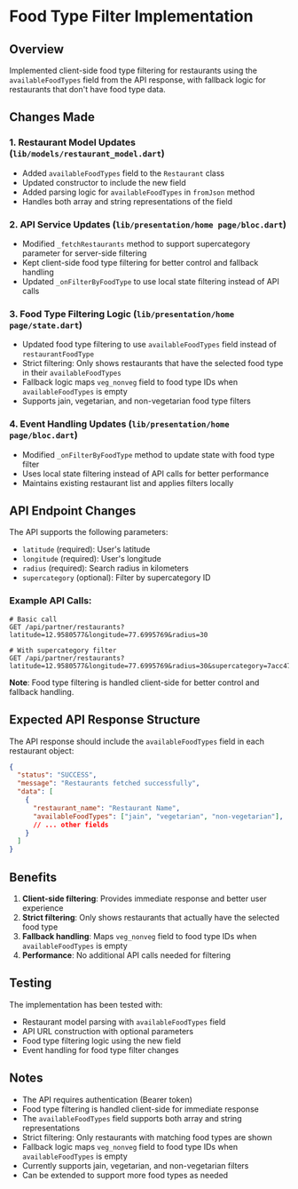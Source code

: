 # Food Type Filter Implementation

## Overview
Implemented client-side food type filtering for restaurants using the `availableFoodTypes` field from the API response, with fallback logic for restaurants that don't have food type data.

## Changes Made

### 1. Restaurant Model Updates (`lib/models/restaurant_model.dart`)
- Added `availableFoodTypes` field to the `Restaurant` class
- Updated constructor to include the new field
- Added parsing logic for `availableFoodTypes` in `fromJson` method
- Handles both array and string representations of the field

### 2. API Service Updates (`lib/presentation/home page/bloc.dart`)
- Modified `_fetchRestaurants` method to support supercategory parameter for server-side filtering
- Kept client-side food type filtering for better control and fallback handling
- Updated `_onFilterByFoodType` to use local state filtering instead of API calls

### 3. Food Type Filtering Logic (`lib/presentation/home page/state.dart`)
- Updated food type filtering to use `availableFoodTypes` field instead of `restaurantFoodType`
- Strict filtering: Only shows restaurants that have the selected food type in their `availableFoodTypes`
- Fallback logic maps `veg_nonveg` field to food type IDs when `availableFoodTypes` is empty
- Supports jain, vegetarian, and non-vegetarian food type filters

### 4. Event Handling Updates (`lib/presentation/home page/bloc.dart`)
- Modified `_onFilterByFoodType` method to update state with food type filter
- Uses local state filtering instead of API calls for better performance
- Maintains existing restaurant list and applies filters locally

## API Endpoint Changes

The API supports the following parameters:
- `latitude` (required): User's latitude
- `longitude` (required): User's longitude  
- `radius` (required): Search radius in kilometers
- `supercategory` (optional): Filter by supercategory ID

### Example API Calls:
```
# Basic call
GET /api/partner/restaurants?latitude=12.9580577&longitude=77.6995769&radius=30

# With supercategory filter
GET /api/partner/restaurants?latitude=12.9580577&longitude=77.6995769&radius=30&supercategory=7acc47a2fa5a4eeb906a753b3
```

**Note**: Food type filtering is handled client-side for better control and fallback handling.

## Expected API Response Structure
The API response should include the `availableFoodTypes` field in each restaurant object:

```json
{
  "status": "SUCCESS",
  "message": "Restaurants fetched successfully",
  "data": [
    {
      "restaurant_name": "Restaurant Name",
      "availableFoodTypes": ["jain", "vegetarian", "non-vegetarian"],
      // ... other fields
    }
  ]
}
```

## Benefits
1. **Client-side filtering**: Provides immediate response and better user experience
2. **Strict filtering**: Only shows restaurants that actually have the selected food type
3. **Fallback handling**: Maps `veg_nonveg` field to food type IDs when `availableFoodTypes` is empty
4. **Performance**: No additional API calls needed for filtering

## Testing
The implementation has been tested with:
- Restaurant model parsing with `availableFoodTypes` field
- API URL construction with optional parameters
- Food type filtering logic using the new field
- Event handling for food type filter changes

## Notes
- The API requires authentication (Bearer token)
- Food type filtering is handled client-side for immediate response
- The `availableFoodTypes` field supports both array and string representations
- Strict filtering: Only restaurants with matching food types are shown
- Fallback logic maps `veg_nonveg` field to food type IDs when `availableFoodTypes` is empty
- Currently supports jain, vegetarian, and non-vegetarian filters
- Can be extended to support more food types as needed 